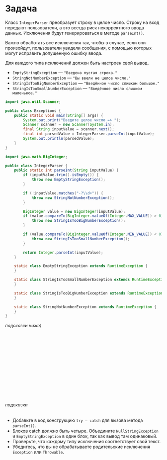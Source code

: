 # Задача

Класс `IntegerParser` преобразует строку в целое число. Строку на вход передают пользователи, а это всегда риск
некорректного ввода данных. Исключения будут генерироваться в методе `parseInt()`.

Важно обработать все исключения так, чтобы в случае, если они произойдут, пользователи увидели сообщения, с помощью
которых могут исправить допущенную ошибку ввода.

Для каждого типа исключений должен быть настроен свой вывод.

- `EmptyStringException` — `"Введена пустая строка."`
- `StringNotNumberException` — `"Вы ввели не целое число."`
- `StringIsTooBigNumberException` — `"Введённое число слишком большое."`
- `StringIsTooSmallNumberException` — `"Введённое число слишком маленькое."`

```java
import java.util.Scanner;

public class Exceptions {
    public static void main(String[] args) {
        System.out.print("Введите целое число => ");
        Scanner scanner = new Scanner(System.in);
        final String inputValue = scanner.next();
        final int parsedValue = IntegerParser.parseInt(inputValue);
        System.out.println(parsedValue);
    }
}
```

```java
import java.math.BigInteger;

public class IntegerParser {
    public static int parseInt(String inputValue) {
        if (inputValue.trim().isEmpty()) {
            throw new EmptyStringException();
        }

        if (!inputValue.matches("-?\\d+")) {
            throw new StringNotNumberException();
        }

        BigInteger value = new BigInteger(inputValue);
        if (value.compareTo(BigInteger.valueOf(Integer.MAX_VALUE)) > 0) {
            throw new StringIsTooBigNumberException();
        }

        if (value.compareTo(BigInteger.valueOf(Integer.MIN_VALUE)) < 0) {
            throw new StringIsTooSmallNumberException();
        }

        return Integer.parseInt(inputValue);
    }

    static class EmptyStringException extends RuntimeException {
    }

    static class StringIsTooSmallNumberException extends RuntimeException {
    }

    static class StringIsTooBigNumberException extends RuntimeException {
    }

    static class StringNotNumberException extends RuntimeException {
    }
}
```

_подсказки ниже)_

<br><br><br><br><br><br><br><br><br><br><br><br>

###### подсказки

- Добавьте в код конструкцию `try — catch` для вызова метода `parseInt()`.
- Блоков catch должно быть четыре. Объедините `NullStringException` и `EmptyStringException` в один блок, так как вывод там
  одинаковый.
- Проверьте, что каждому типу исключения соответствует свой текст.
- Убедитесь, что вы не обрабатываете родительские исключения `Exception` или `Throwable`.